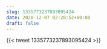 ```yaml
---
slug: 1335773237893095424
date: 2020-12-07 02:28:52+00:00
draft: false
---
```


{{< tweet 1335773237893095424 >}}
